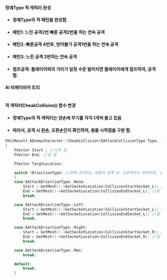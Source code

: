 #### 정예Type 적 캐릭터 완성
+ #### 정예Type의 적 패턴을 완성함.
+ #### 패턴1: 느린 공격2번 빠른 공격2번을 하는 연속 공격
+ #### 패턴2: 빠른공격 4번후, 방어불가 공격1번을 하는 연속 공격
+ #### 패턴3: 느린 공격 3번하는 연속 공격
+ #### 점프공격: 플레이어와의 거리가 일정 수준 벌어지면 플레이어에게 점프하여, 공격 함.

#### AI 비헤이비어 트리
![]()

#### 적 캐릭터CheakCollision() 함수 변경
+ #### 정예Type의 적 캐릭터는 양손에 무기를 각각 1개씩 들고 있음
+ #### 따라서, 공격 시 왼손, 오른손인지 확인하여, 충돌 시작점을 구분 함.

```cpp
FHitResult AEnemyCharacter::CheakCollision(EAttackCollisionType Type, float Range, EDamageEffectType DamageType, EAttackDriectionType DriectionType)
{
	FVector Start ; //시작 점
	FVector End; //끝 점

	FVector TargtLocation;

	switch (DriectionType) //현재 공격하는 방향이 왼쪽 or 오른쪽인지 판단하여, 충돌 지점을 다르게 함
	{
	case EAttackDriectionType::None:
		Start = GetMesh()->GetSocketLocation(CollisionStartSocket_L); //시작 점
		End = GetMesh()->GetSocketLocation(CollisionEndSocket_L); //끝 점
		break;

	case EAttackDriectionType::Left:
		Start = GetMesh()->GetSocketLocation(CollisionStartSocket_L); //시작 점
		End = GetMesh()->GetSocketLocation(CollisionEndSocket_L); //끝 점
		break;

	case EAttackDriectionType::Right:
		Start = GetMesh()->GetSocketLocation(CollisionStartSocket_R); //시작 점
		End = GetMesh()->GetSocketLocation(CollisionEndSocket_R); //끝 점
		break;

	case EAttackDriectionType::Max:
		break;

	default:
		break;
	}

```
